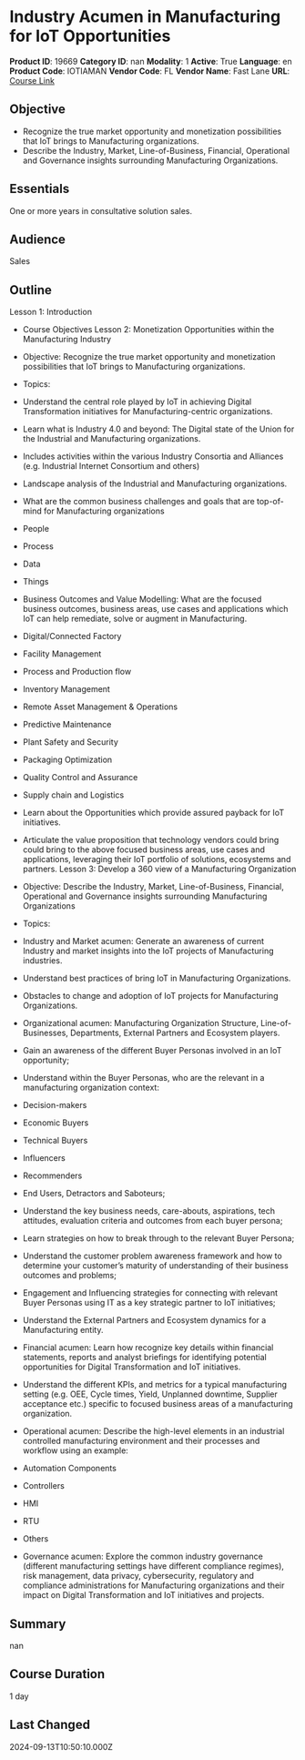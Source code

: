 # Industry Acumen in Manufacturing for IoT Opportunities

**Product ID**: 19669
**Category ID**: nan
**Modality**: 1
**Active**: True
**Language**: en
**Product Code**: IOTIAMAN
**Vendor Code**: FL
**Vendor Name**: Fast Lane
**URL**: [Course Link](https://www.fastlaneus.com/course/training-iotiaman)

## Objective
- Recognize the true market opportunity and monetization possibilities that IoT brings to Manufacturing organizations.
- Describe the Industry, Market, Line-of-Business, Financial, Operational and Governance insights surrounding Manufacturing Organizations.

## Essentials
One or more years in consultative solution sales.

## Audience
Sales

## Outline
Lesson 1: Introduction



- Course Objectives
Lesson 2: Monetization Opportunities within the Manufacturing Industry



- Objective: Recognize the true market opportunity and monetization possibilities that IoT brings to Manufacturing organizations.
- Topics:

- Understand the central role played by IoT in achieving Digital Transformation initiatives for Manufacturing-centric organizations.
- Learn what is Industry 4.0 and beyond: The Digital state of the Union for the Industrial and Manufacturing organizations. 

- Includes activities within the various Industry Consortia and Alliances (e.g. Industrial Internet Consortium and others)
- Landscape analysis of the Industrial and Manufacturing organizations.
- What are the common business challenges and goals that are top-of-mind for Manufacturing organizations

- People
- Process
- Data
- Things
- Business Outcomes and Value Modelling: What are the focused business outcomes, business areas, use cases and applications which IoT can help remediate, solve or augment in Manufacturing.

- Digital/Connected Factory
- Facility Management
- Process and Production flow
- Inventory Management
- Remote Asset Management & Operations
- Predictive Maintenance
- Plant Safety and Security
- Packaging Optimization
- Quality Control and Assurance
- Supply chain and Logistics
- Learn about the Opportunities which provide assured payback for IoT initiatives.
- Articulate the value proposition that technology vendors could bring could bring to the above focused business areas, use cases and applications, leveraging their IoT portfolio of solutions, ecosystems and partners.
Lesson 3: Develop a 360 view of a Manufacturing Organization



- Objective: Describe the Industry, Market, Line-of-Business, Financial, Operational and Governance insights surrounding Manufacturing Organizations
- Topics:

- Industry and Market acumen: Generate an awareness of current Industry and market insights into the IoT projects of Manufacturing industries.

- Understand best practices of bring IoT in Manufacturing Organizations.
- Obstacles to change and adoption of IoT projects for Manufacturing Organizations.
- Organizational acumen: Manufacturing Organization Structure, Line-of-Businesses, Departments, External Partners and Ecosystem players.

- Gain an awareness of the different Buyer Personas involved in an IoT opportunity;
- Understand within the Buyer Personas, who are the relevant in a manufacturing organization context:

- Decision-makers
- Economic Buyers
- Technical Buyers
- Influencers
- Recommenders
- End Users, Detractors and Saboteurs;
- Understand the key business needs, care-abouts, aspirations, tech attitudes, evaluation criteria and outcomes from each buyer persona;
- Learn strategies on how to break through to the relevant Buyer Persona;
- Understand the customer problem awareness framework and how to determine your customer’s maturity of understanding of their business outcomes and problems;
- Engagement and Influencing strategies for connecting with relevant Buyer Personas using IT as a key strategic partner to IoT initiatives;
- Understand the External Partners and Ecosystem dynamics for a Manufacturing entity.
- Financial acumen: Learn how recognize key details within financial statements, reports and analyst briefings for identifying potential opportunities for Digital Transformation and IoT initiatives. 

- Understand the different KPIs, and metrics for a typical manufacturing setting (e.g. OEE, Cycle times, Yield, Unplanned downtime, Supplier acceptance etc.) specific to focused business areas of a manufacturing organization.
- Operational acumen: Describe the high-level elements in an industrial controlled manufacturing environment and their processes and workflow using an example:

- Automation Components
- Controllers
- HMI
- RTU
- Others
- Governance acumen: Explore the common industry governance (different manufacturing settings have different compliance regimes), risk management, data privacy, cybersecurity, regulatory and compliance administrations for Manufacturing organizations and their impact on Digital Transformation and IoT initiatives and projects.

## Summary
nan

## Course Duration
1 day

## Last Changed
2024-09-13T10:50:10.000Z
